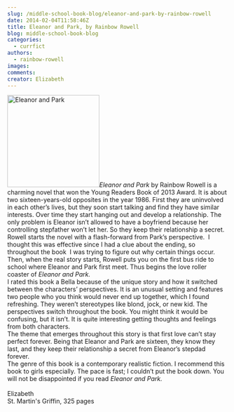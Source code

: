 ```yaml
---
slug: /middle-school-book-blog/eleanor-and-park-by-rainbow-rowell
date: 2014-02-04T11:58:46Z
title: Eleanor and Park, by Rainbow Rowell
blog: middle-school-book-blog
categories:
  - currfict
authors:
  - rainbow-rowell
images:
comments:
creator: Elizabeth
---
```


<img src="https//d202m5krfqbpi5.cloudfront.net/books/1341952742l/15745753.jpg" alt="Eleanor and Park" height="210" class="alignleft size-thumbnail wp-image-803"/><i>Eleanor and Park</i> by Rainbow Rowell is a charming novel that won the Young Readers Book of 2013 Award. It is about two sixteen-years-old opposites in the year 1986. First they are uninvolved in each other’s lives, but they soon start talking and find they have similar interests. Over time they start hanging out and develop a relationship. The only problem is Eleanor isn’t allowed to have a boyfriend because her controlling stepfather won’t let her. So they keep their relationship a secret.<br />Rowell starts the novel with a flash-forward from Park’s perspective.  I thought this was effective since I had a clue about the ending, so throughout the book  I was trying to figure out why certain things occur. Then, when the real story starts, Rowell puts you on the first bus ride to school where Eleanor and Park first meet. Thus begins the love roller coaster of <i>Eleanor and Park.</i><br />I rated this book a Bella because of the unique story and how it switched between the characters’ perspectives. It is an unusual setting and features two people who you think would never end up together, which I found refreshing. They weren’t stereotypes like blond, jock, or new kid. The perspectives switch throughout the book. You might think it would be confusing, but it isn’t. It is quite interesting getting thoughts and feelings from both characters.<br />The theme that emerges throughout this story is that first love can’t stay perfect forever. Being that Eleanor and Park are sixteen, they know they last, and they keep their relationship a secret from Eleanor’s stepdad forever.<br />The genre of this book is a contemporary realistic fiction. I recommend this book to girls especially. The pace is fast; I couldn’t put the book down. You will not be disappointed if you read <i>Eleanor and Park.</i><br /> <br />Elizabeth<br />St. Martin's Griffin, 325 pages
